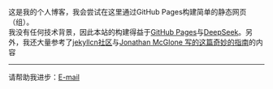 这是我的个人博客，我会尝试在这里通过GitHub Pages构建简单的静态网页（组）。  
我没有任何技术背景，因此本站的构建得益于[GitHub Pages](https://docs.github.com/zh/pages/quickstart)与[DeepSeek](chat.deepseek.com)。另外，我还大量参考了[jekyllcn社区](https://jekyllcn.com/docs/github-pages/)与[Jonathan McGlone 写的这篇奇妙的指南](https://jmcglone.com/guides/github-pages/)的内容  

---

请帮助我进步：[E-mail](mailto:chaolc227@163.com)